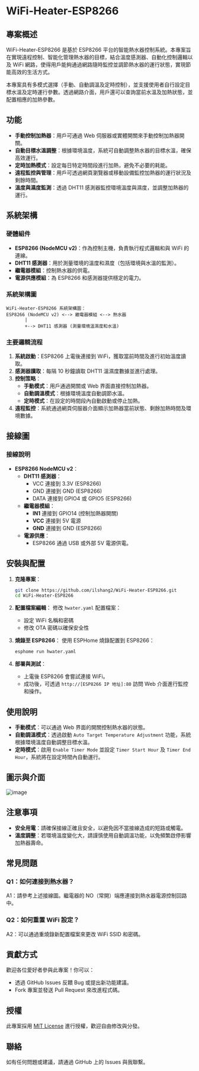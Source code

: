 # WiFi-Heater-ESP8266

## 專案概述
WiFi-Heater-ESP8266 是基於 ESP8266 平台的智能熱水器控制系統。本專案旨在實現遠程控制、智能化管理熱水器的目標，結合溫度感測器、自動化控制邏輯以及 WiFi 網路，使得用戶能夠通過網路隨時監控並調節熱水器的運行狀態，實現節能高效的生活方式。

本專案具有多模式選擇（手動、自動調溫及定時控制），並支援使用者自行設定目標水溫及定時運行參數。透過網路介面，用戶還可以查詢當前水溫及加熱狀態，並配置相應的加熱參數。

## 功能
- **手動控制加熱器**：用戶可通過 Web 伺服器或實體開關來手動控制加熱器開關。
- **自動目標水溫調整**：根據環境溫度，系統可自動調整熱水器的目標水溫，確保高效運行。
- **定時加熱模式**：設定每日特定時間段進行加熱，避免不必要的耗能。
- **遠程監控與管理**：用戶可透過網頁瀏覽器或移動設備監控加熱器的運行狀況及剩餘時間。
- **溫度與濕度監測**：透過 DHT11 感測器監控環境溫度與濕度，並調整加熱器的運行。

## 系統架構
### 硬體組件
- **ESP8266 (NodeMCU v2)**：作為控制主機，負責執行程式邏輯和與 WiFi 的連線。
- **DHT11 感測器**：用於測量環境的溫度和濕度（包括環境與水溫的監測）。
- **繼電器模組**：控制熱水器的供電。
- **電源供應模組**：為 ESP8266 和感測器提供穩定的電力。

### 系統架構圖
```
WiFi-Heater-ESP8266 系統架構圖：
ESP8266 (NodeMCU v2) <--> 繼電器模組 <--> 熱水器
       |
       +--> DHT11 感測器 (測量環境溫濕度和水溫)
```

### 主要邏輯流程
1. **系統啟動**：ESP8266 上電後連接到 WiFi，獲取當前時間及進行初始溫度讀取。
2. **感測器讀取**：每隔 10 秒鐘讀取 DHT11 溫濕度數據並進行處理。
3. **控制策略**：
   - **手動模式**：用戶通過開關或 Web 界面直接控制加熱器。
   - **自動調溫模式**：根據環境溫度自動調節水溫。
   - **定時模式**：在設定的時間段內自動啟動或停止加熱。
4. **遠程監控**：系統通過網頁伺服器介面顯示加熱器當前狀態、剩餘加熱時間及環境數據。

## 接線圖
### 接線說明
- **ESP8266 NodeMCU v2**：
  - **DHT11 感測器**：
    - VCC 連接到 3.3V (ESP8266)
    - GND 連接到 GND (ESP8266)
    - DATA 連接到 GPIO4 或 GPIO5 (ESP8266)
  - **繼電器模組**：
    - **IN1** 連接到 GPIO14 (控制加熱器開關)
    - **VCC** 連接到 5V 電源
    - **GND** 連接到 GND (ESP8266)
  - **電源供應**：
    - ESP8266 通過 USB 或外部 5V 電源供電。

## 安裝與配置
1. **克隆專案**：
   ```bash
   git clone https://github.com/ilshang2/WiFi-Heater-ESP8266.git
   cd WiFi-Heater-ESP8266
   ```

2. **配置檔案編輯**：
   修改 `hwater.yaml` 配置檔案：
   - 設定 WiFi 名稱和密碼
   - 修改 OTA 密碼以確保安全性

3. **燒錄至 ESP8266**：
   使用 ESPHome 燒錄配置到 ESP8266：
   ```bash
   esphome run hwater.yaml
   ```

4. **部署與測試**：
   - 上電後 ESP8266 會嘗試連接 WiFi。
   - 成功後，可透過 `http://[ESP8266 IP 地址]:80` 訪問 Web 介面進行監控和操作。

## 使用說明
- **手動模式**：可以通過 Web 界面的開關控制熱水器的狀態。
- **自動調溫模式**：透過啟動 `Auto Target Temperature Adjustment` 功能，系統根據環境溫度自動調整目標水溫。
- **定時模式**：啟用 `Enable Timer Mode` 並設定 `Timer Start Hour` 及 `Timer End Hour`，系統將在設定時間內自動運行。

## 圖示與介面
![image](https://github.com/user-attachments/assets/3c0b0a3f-1359-400a-baf9-1c5412ee46ce)


## 注意事項
- **安全用電**：請確保接線正確且安全，以避免因不當接線造成的短路或觸電。
- **溫度調整**：若環境溫度變化大，請謹慎使用自動調溫功能，以免頻繁啟停影響加熱器壽命。

## 常見問題
### Q1：如何連接到熱水器？
A1：請參考上述接線圖。繼電器的 NO（常開）端應連接到熱水器電源控制回路中。

### Q2：如何重置 WiFi 設定？
A2：可以通過重燒錄新配置檔案來更改 WiFi SSID 和密碼。

## 貢獻方式
歡迎各位愛好者參與此專案！你可以：
- 透過 GitHub Issues 反饋 Bug 或提出新功能建議。
- Fork 專案並發送 Pull Request 來改進程式碼。

## 授權
此專案採用 [MIT License](LICENSE) 進行授權，歡迎自由修改與分發。

## 聯絡
如有任何問題或建議，請通過 GitHub 上的 Issues 與我聯繫。
